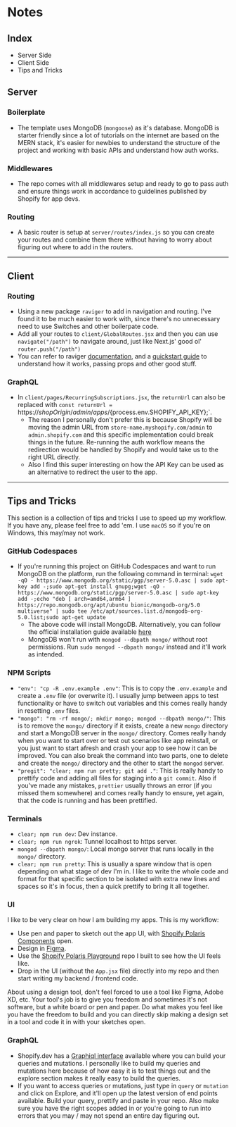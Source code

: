 # Notes

## Index

- Server Side
- Client Side
- Tips and Tricks

## Server

### Boilerplate

- The template uses MongoDB (`mongoose`) as it's database. MongoDB is starter friendly since a lot of tutorials on the internet are based on the MERN stack, it's easier for newbies to understand the structure of the project and working with basic APIs and understand how auth works.

### Middlewares

- The repo comes with all middlewares setup and ready to go to pass auth and ensure things work in accordance to guidelines published by Shopify for app devs.

### Routing

- A basic router is setup at `server/routes/index.js` so you can create your routes and combine them there without having to worry about figuring out where to add in the routers.

---

## Client

### Routing

- Using a new package `raviger` to add in navigation and routing. I've found it to be much easier to work with, since there's no unnecessary need to use Switches and other boilerpate code.
- Add all your routes to `client/GlobalRoutes.jsx` and then you can use `navigate("/path")` to navigate around, just like Next.js' good ol' `router.push("/path")`
- You can refer to raviger [documentation](https://github.com/Paratron/raviger/blob/master/src-docs/pages/en/README.md), and a [quickstart guide](https://blog.logrocket.com/how-react-hooks-can-replace-react-router/) to understand how it works, passing props and other good stuff.

### GraphQL

- In `client/pages/RecurringSubscriptions.jsx`, the `returnUrl` can also be replaced with `const returnUrl = `https://${shopOrigin}/admin/apps/${process.env.SHOPIFY_API_KEY};`.
  - The reason I personally don't prefer this is because Shopify will be moving the admin URL from `store-name.myshopify.com/admin` to `admin.shopify.com` and this specific implementation could break things in the future. Re-running the auth workflow means the redirection would be handled by Shopify and would take us to the right URL directly.
  - Also I find this super interesting on how the API Key can be used as an alternative to redirect the user to the app.

---

## Tips and Tricks

This section is a collection of tips and tricks I use to speed up my workflow. If you have any, please feel free to add 'em. I use `macOS` so if you're on Windows, this may/may not work.

### GitHub Codespaces

- If you're running this project on GitHub Codespaces and want to run MongoDB on the platform, run the following command in terminal:
  `wget -qO - https://www.mongodb.org/static/pgp/server-5.0.asc | sudo apt-key add -;sudo apt-get install gnupg;wget -qO - https://www.mongodb.org/static/pgp/server-5.0.asc | sudo apt-key add -;echo "deb [ arch=amd64,arm64 ] https://repo.mongodb.org/apt/ubuntu bionic/mongodb-org/5.0 multiverse" | sudo tee /etc/apt/sources.list.d/mongodb-org-5.0.list;sudo apt-get update`
  - The above code will install MongoDB. Alternatively, you can follow the official installation guide available [here](https://www.mongodb.com/docs/manual/tutorial/install-mongodb-on-ubuntu/)
  - MongoDB won't run with `mongod --dbpath mongo/` without root permissions. Run `sudo mongod --dbpath mongo/` instead and it'll work as intended.

### NPM Scripts

- `"env": "cp -R .env.example .env"`: This is to copy the `.env.example` and create a `.env` file (or overwrite it). I usually jump between apps to test functionality or have to switch out variables and this comes really handy in resetting `.env` files.
- `"mongo": "rm -rf mongo/; mkdir mongo; mongod --dbpath mongo/"`: This is to remove the `mongo/` directory if it exists, create a new `mongo` directory and start a MongoDB server in the `mongo/` directory. Comes really handy when you want to start over or test out scenarios like app reinstall, or you just want to start afresh and crash your app to see how it can be improved. You can also break the command into two parts, one to delete and create the `mongo/` directory and the other to start the `mongod` server.
- `"pregit": "clear; npm run pretty; git add ."`: This is really handy to prettify code and adding all files for staging into a `git commit`. Also if you've made any mistakes, `prettier` usually throws an error (if you missed them somewhere) and comes really handy to ensure, yet again, that the code is running and has been prettified.

### Terminals

- `clear; npm run dev`: Dev instance.
- `clear; npm run ngrok`: Tunnel localhost to https server.
- `mongod --dbpath mongo/`: Local mongo server that runs locally in the `mongo/` directory.
- `clear; npm run pretty`: This is usually a spare window that is open depending on what stage of dev I'm in. I like to write the whole code and format for that specific section to be isolated with extra new lines and spaces so it's in focus, then a quick prettify to bring it all together.

### UI

I like to be very clear on how I am building my apps. This is my workflow:

- Use pen and paper to sketch out the app UI, with [Shopify Polaris Components](https://polaris.shopify.com) open.
- Design in [Figma](https://www.figma.com/community/file/930504625460155381).
- Use the [Shopify Polaris Playground](https://github.com/kinngh/shopify-polaris-playground) repo I built to see how the UI feels like.
- Drop in the UI (without the `App.jsx` file) directly into my repo and then start writing my backend / frontend code.

About using a design tool, don't feel forced to use a tool like Figma, Adobe XD, etc. Your tool's job is to give you freedom and sometimes it's not software, but a white board or pen and paper. Do what makes you feel like you have the freedom to build and you can directly skip making a design set in a tool and code it in with your sketches open.

### GraphQL

- Shopify.dev has a [Graphiql interface](https://shopify.dev/graphiql/admin-graphiql) available where you can build your queries and mutations. I personally like to build my queries and mutations here because of how easy it is to test things out and the explore section makes it really easy to build the queries.
- If you want to access queries or mutations, just type in `query` or `mutation` and click on Explore, and it'll open up the latest version of end points available. Build your query, prettify and paste in your repo. Also make sure you have the right scopes added in or you're going to run into errors that you may / may not spend an entire day figuring out.
